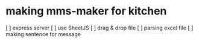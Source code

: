# making mms-maker for kitchen

[ ] express server
[ ] use SheetJS
[ ] drag & drop file
[ ] parsing excel file
[ ] making sentence for message